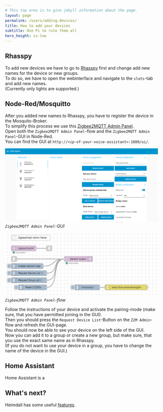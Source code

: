 ```yaml
---
# This top area is to give jekyll information about the page.
layout: page
permalink: /users/adding-devices/
title: How to add your devices
subtitle: One Pi to rule them all
hero_height: is-low
---
```


## Rhasspy

To add new devices we have to go to [Rhasspy](./../tech-stack/rhasspy.md) first and change add new names for the device or new groups.  
To do so, we have to open the webinterface and navigate to the `slots`-tab and add new names.  
(Currently only lights are supported.)

## Node-Red/Mosquitto

After you added new names to Rhasspy, you have to register the device in the Mosquito-Broker.  
To simplify this process we use this [Zigbee2MQTT Admin Panel](https://flows.nodered.org/flow/1f1c0dde4ff193e5c14d5b99442a7d00).  
Open both the `Zigbee2MQTT Admin Panel`-flow and the `Zigbee2MQTT Admin Panel`-GUI in Node-Red.  
You can find the GUI at `http://<ip-of-your-voice-assistant>:1880/ui/`.  

![z2m-gui](./../../assets/Node-Red/z2m-gui.png)   
*`Zigbee2MQTT Admin Panel`-GUI*  
  
![z2m-flow](./../../assets/Node-Red/z2m-flow.png)  
*`Zigbee2MQTT Admin Panel`-flow*  
  

Follow the instructions of your device and activate the pairing-mode (make sure, that you have permitted joining in the GUI).  
Then you should press the `Request Device List`-Button on the `Z2M Admin`-flow and refresh the GUI-page.  
You should now be able to see your device on the left side of the GUI.  
Now you can add it to a group or create a new group, but make sure, that you use the exact same name as in Rhasspy.  
(If you do not want to use your device in a group, you have to change the name of the device in the GUI.)

## Home Assistant

Home Assistant is a 

## What's next?

Heimdall has some useful [features](./../features/index.md).